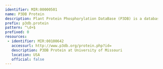 ```yaml
---
identifier: MIR:00000501
name: P3DB Protein
description: Plant Protein Phosphorylation DataBase (P3DB) is a database that provides information on experimentally determined phosphorylation sites in the proteins of various plant species. This collection references plant proteins that contain phosphorylation sites.
prefix: p3db.protein
pattern: ^\d+$
prefixed: 0
resources:
 - identifier: MIR:00100642
   accessurl: http://www.p3db.org/protein.php?id=
   description: P3DB Protein at University of Missouri
   location: USA
   official: false
---
```

